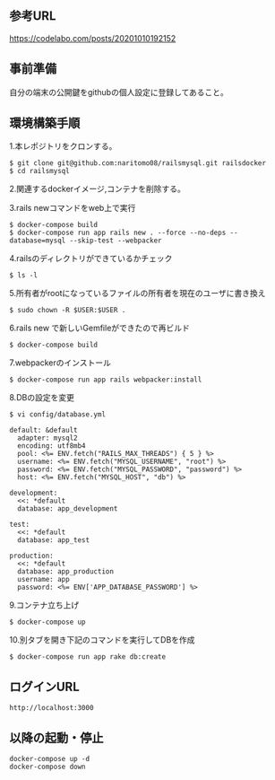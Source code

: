 ## 参考URL
https://codelabo.com/posts/20201010192152

## 事前準備

自分の端末の公開鍵をgithubの個人設定に登録してあること。

## 環境構築手順

1.本レポジトリをクロンする。
```
$ git clone git@github.com:naritomo08/railsmysql.git railsdocker
$ cd railsmysql
```

2.関連するdockerイメージ,コンテナを削除する。

3.rails newコマンドをweb上で実行
```
$ docker-compose build
$ docker-compose run app rails new . --force --no-deps --database=mysql --skip-test --webpacker
```

4.railsのディレクトリができているかチェック
```
$ ls -l
```

5.所有者がrootになっているファイルの所有者を現在のユーザに書き換え
```
$ sudo chown -R $USER:$USER .
```

6.rails new で新しいGemfileができたので再ビルド
```
$ docker-compose build
```

7.webpackerのインストール
```
$ docker-compose run app rails webpacker:install
```

8.DBの設定を変更
```
$ vi config/database.yml

default: &default
  adapter: mysql2
  encoding: utf8mb4
  pool: <%= ENV.fetch("RAILS_MAX_THREADS") { 5 } %>
  username: <%= ENV.fetch("MYSQL_USERNAME", "root") %>
  password: <%= ENV.fetch("MYSQL_PASSWORD", "password") %>
  host: <%= ENV.fetch("MYSQL_HOST", "db") %>

development:
  <<: *default
  database: app_development

test:
  <<: *default
  database: app_test

production:
  <<: *default
  database: app_production
  username: app
  password: <%= ENV['APP_DATABASE_PASSWORD'] %>
```

9.コンテナ立ち上げ
```
$ docker-compose up
```

10.別タブを開き下記のコマンドを実行してDBを作成
```
$ docker-compose run app rake db:create
```

## ログインURL

```
http://localhost:3000
```

## 以降の起動・停止

```
docker-compose up -d
docker-compose down
```